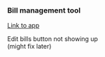 ### Bill management tool
[Link to app](https://metepg.github.io/bill-management)

Edit bills button not showing up  
(might fix later)

